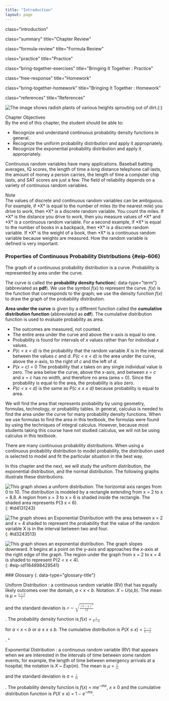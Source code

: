 ```yaml
---
title: "Introduction"
layout: page
---
```



<cnx-pi data-type="cnx.flag.introduction"> class="introduction" </cnx-pi>

<cnx-pi data-type="cnx.eoc">class="summary" title="Chapter Review"</cnx-pi>

<cnx-pi data-type="cnx.eoc">class="formula-review" title="Formula Review"</cnx-pi>

<cnx-pi data-type="cnx.eoc">class="practice" title="Practice"</cnx-pi>

<cnx-pi data-type="cnx.eoc">class="bring-together-exercises" title="Bringing It Together : Practice"</cnx-pi>

<cnx-pi data-type="cnx.eoc">class="free-response" title="Homework"</cnx-pi>

<cnx-pi data-type="cnx.eoc">class="bring-together-homework" title="Bringing It Together : Homework"</cnx-pi>

<cnx-pi data-type="cnx.eoc">class="references" title="References"</cnx-pi>

 ![The image shows radish plants of various heights sprouting out of dirt.](../resources/CNX_Stats_C05_CO.jpg "The heights of these radish plants are continuous random variables.  (Credit: Rev Stan)"){:}

<div data-type="note" data-has-label="true" class="chapter-objectives" data-label="" markdown="1">
<div data-type="title">
Chapter Objectives
</div>
By the end of this chapter, the student should be able to:

* Recognize and understand continuous probability density functions in general.
* Recognize the uniform probability distribution and apply it appropriately.
* Recognize the exponential probability distribution and apply it appropriately.

</div>

Continuous random variables have many applications. Baseball batting averages, IQ scores, the length of time a long distance telephone call lasts, the amount of money a person carries, the length of time a computer chip lasts, and SAT scores are just a few. The field of reliability depends on a variety of continuous random variables.

<div data-type="note" data-has-label="true" data-label="" markdown="1">
<div data-type="title">
Note
</div>
The values of discrete and continuous random variables can be ambiguous. For example, if *X* is equal to the number of miles (to the nearest mile) you drive to work, then *X* is a discrete random variable. You count the miles. If *X* is the distance you drive to work, then you measure values of *X* and *X* is a continuous random variable. For a second example, if *X* is equal to the number of books in a backpack, then *X* is a discrete random variable. If *X* is the weight of a book, then *X* is a continuous random variable because weights are measured. How the random variable is defined is very important.

</div>

### Properties of Continuous Probability Distributions   {#eip-606}

The graph of a continuous probability distribution is a curve. Probability is represented by area under the curve.

The curve is called the **probability density function**{: data-type="term"} (abbreviated as **pdf**). We use the symbol *f*(*x*) to represent the curve. *f*(*x*) is the function that corresponds to the graph; we use the density function *f*(*x*) to draw the graph of the probability distribution.

**Area under the curve** is given by a different function called the <strong>cumulative distribution function </strong> (abbreviated as **cdf**). The cumulative distribution function is used to evaluate probability as area.

* The outcomes are measured, not counted.
* The entire area under the curve and above the x-axis is equal to one.
* Probability is found for intervals of *x* values rather than for individual *x* values.
* *P(c &lt; x &lt; d)* is the probability that the random variable *X* is in the interval between the values *c* and *d*. *P(c &lt; x &lt; d)* is the area under the curve, above the *x*-axis, to the right of *c* and the left of *d*.
* *P(x = c) =* 0 The probability that *x* takes on any single individual value is zero. The area below the curve, above the *x*-axis, and between *x* = *c* and *x* = *c* has no width, and therefore no area (area = 0). Since the probability is equal to the area, the probability is also zero.
* *P(c &lt; x &lt; d)* is the same as *P(c ≤ x ≤ d)* because probability is equal to area.

We will find the area that represents probability by using geometry, formulas, technology, or probability tables. In general, calculus is needed to find the area under the curve for many probability density functions. When we use formulas to find the area in this textbook, the formulas were found by using the techniques of integral calculus. However, because most students taking this course have not studied calculus, we will not be using calculus in this textbook.

There are many continuous probability distributions. When using a continuous probability distribution to model probability, the distribution used is selected to model and fit the particular situation in the best way.

In this chapter and the next, we will study the uniform distribution, the exponential distribution, and the normal distribution. The following graphs illustrate these distributions.

![This graph shows a uniform distribution. The horizontal axis ranges from 0 to 10. The distribution is modeled by a rectangle extending from x = 2 to x = 8.8. A region from x = 3 to x = 6 is shaded inside the rectangle. The shaded area represents P(3  x &lt; 6).](../resources/fig-ch05_01_01.jpg "The graph shows a Uniform Distribution with the area between x = 3 and x = 6 shaded to represent the probability that the value of the random variable X is in the interval between three and six."){: #id4131243}

![](../resources/fig-ch05_01_02.jpg "The graph shows an Exponential Distribution with the area between x = 2 and x = 4 shaded to represent the probability that the value of the random variable X is in the interval between two and four."){: #id3243513}

![This graph shows an exponential distribution. The graph slopes downward. It begins at a point on the y-axis and approaches the x-axis at the right edge of the graph. The region under the graph from x = 2 to x = 4 is shaded to represent P(2 &lt; x &lt; 4).](../resources/fig-ch05_01_03.jpg "The graph shows the Standard Normal Distribution with the area between x = 1 and x = 2 shaded to represent the probability that the value of the random variable X is in the interval between one and two."){: #eip-id1164898429541}

<div data-type="glossary" markdown="1">
### Glossary
{: data-type="glossary-title"}

Uniform Distribution
: a continuous random variable (RV) that has equally likely outcomes over the domain, *a* &lt; *x* &lt; *b*. Notation: *X* ~ *U*(*a*,*b*). The mean is *μ* =
  <math xmlns="http://www.w3.org/1998/Math/MathML" display=""> <mrow> <mfrac> <mrow> <mi>a</mi><mo>+</mo><mi>b</mi> </mrow> <mn>2</mn> </mfrac> </mrow> </math>
  
  and the standard deviation is
  <math xmlns="http://www.w3.org/1998/Math/MathML" display=""> <mrow> <mi>σ</mi><mo>=</mo><msqrt> <mrow> <mfrac> <mrow> <msup> <mrow> <mrow><mo>(</mo> <mrow> <mi>b</mi><mo>−</mo><mi>a</mi> </mrow> <mo>)</mo></mrow> </mrow> <mn>2</mn> </msup> </mrow> <mrow> <mn>12</mn> </mrow> </mfrac> </mrow> </msqrt> </mrow> </math>
  
  . The probability density function is *f*(*x*) =
  <math xmlns="http://www.w3.org/1998/Math/MathML" display=""> <mrow> <mfrac> <mn>1</mn> <mrow> <mi>b</mi><mo>−</mo><mi>a</mi> </mrow> </mfrac> </mrow> </math>
  
  for *a* &lt; *x* &lt; *b* or *a* ≤ *x* ≤ *b*. The cumulative distribution is *P*(*X* ≤ *x*) =
  <math xmlns="http://www.w3.org/1998/Math/MathML" display=""> <mrow> <mfrac> <mrow> <mi>x</mi><mo>−</mo><mi>a</mi> </mrow> <mrow> <mi>b</mi><mo>−</mo><mi>a</mi> </mrow> </mfrac> </mrow> </math>
  
  .
^

Exponential Distribution
: a continuous random variable (RV) that appears when we are interested in the intervals of time between some random events, for example, the length of time between emergency arrivals at a hospital; the notation is *X* ~ *Exp*(*m*). The mean is *μ* =
  <math xmlns="http://www.w3.org/1998/Math/MathML" display=""> <mrow> <mfrac> <mn>1</mn> <mi>m</mi> </mfrac> </mrow> </math>
  
  and the standard deviation is σ =
  <math xmlns="http://www.w3.org/1998/Math/MathML" display=""> <mrow> <mfrac> <mn>1</mn> <mi>m</mi> </mfrac> </mrow> </math>
  
  . The probability density function is *f*(*x*) = *me<sup>−mx</sup>*, *x* ≥ 0 and the cumulative distribution function is *P*(*X* ≤ *x*) = 1 − *e<sup>−mx</sup>*.

</div>

